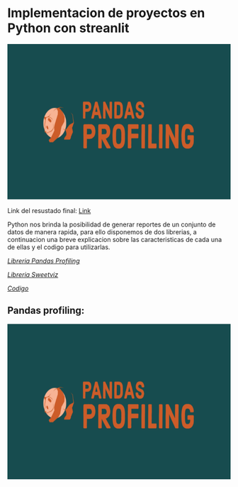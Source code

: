 # Implementacion de proyectos en Python con streanlit
<img src="https://github.com/f3derico1991/Python_reportes_express/blob/main/imagenes/pandasprofiling.png" width="550" height="350" />


Link del resustado final: [Link](https://f3derico1991-proyecto-streamlite-streamlite-codigo-jxrjdr.streamlit.app/)


Python nos brinda la posibilidad de generar reportes de un conjunto de datos de manera rapida, para ello disponemos de dos librerias,
a continuacion una breve explicacion sobre las caracteristicas de cada una de ellas y el codigo para utilizarlas.

[*Libreria Pandas Profiling*](#id1)

[*Libreria  Sweetviz*](#id2)

[*Codigo*](#id3)

## Pandas profiling:<a name="id1"></a>

<img src="https://github.com/f3derico1991/Python_reportes_express/blob/main/imagenes/pandasprofiling.png" width="550" height="350" />
